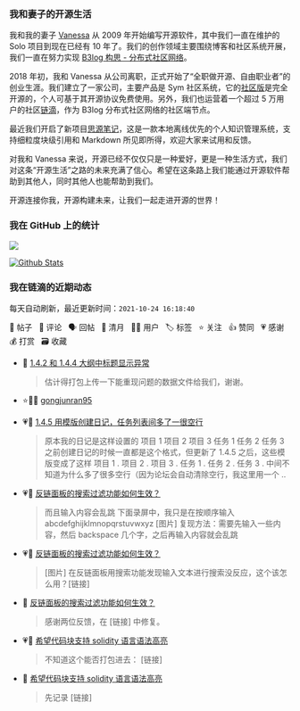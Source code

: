 ### 我和妻子的开源生活

我和我的妻子 [Vanessa](https://github.com/Vanessa219) 从 2009 年开始编写开源软件，其中我们一直在维护的 Solo 项目到现在已经有 10 年了。我们的创作领域主要围绕博客和社区系统开展，我们一直在努力实现 [B3log 构思 - 分布式社区网络](https://ld246.com/article/1546941897596)。

2018 年初，我和 Vanessa 从公司离职，正式开始了“全职做开源、自由职业者”的创业生涯。我们建立了一家公司，主要产品是 Sym 社区系统，它的[社区版](https://github.com/88250/symphony)是完全开源的，个人可基于其开源协议免费使用。另外，我们也运营着一个超过 5 万用户的社区[链滴](https://ld246.com)，作为 B3log 分布式社区网络的社区端节点。

最近我们开启了新项目[思源笔记](https://github.com/siyuan-note/siyuan)，这是一款本地离线优先的个人知识管理系统，支持细粒度块级引用和 Markdown 所见即所得，欢迎大家来试用和反馈。

对我和 Vanessa 来说，开源已经不仅仅只是一种爱好，更是一种生活方式，我们对这条“开源生活”之路的未来充满了信心。希望在这条路上我们能通过开源软件帮助到其他人，同时其他人也能帮助到我们。

开源连接你我，开源构建未来，让我们一起走进开源的世界！

### 我在 GitHub 上的统计

<a title="Hits" target="_blank" href="https://github.com/88250/88250"><img src="https://hits.b3log.org/88250/88250.svg"></a>

[![Github Stats](https://github-readme-stats.vercel.app/api?username=88250&theme=tokyonight&show_icons=true)](https://github.com/88250)

<!--events start -->

### 我在链滴的近期动态

每天自动刷新，最近更新时间：`2021-10-24 16:18:40`

📝 帖子 &nbsp; 💬 评论 &nbsp; 🗣 回帖 &nbsp; 🌙 清月 &nbsp; 👨‍💻 用户 &nbsp; 🏷️ 标签 &nbsp; ⭐️ 关注 &nbsp; 👍 赞同 &nbsp; 💗 感谢 &nbsp; 💰 打赏 &nbsp; 🗃 收藏

* 💬 [1.4.2 和 1.4.4 大纲中标题显示异常](https://ld246.com/article/1634896976336/comment/1635059117569#comments)

  > 估计得打包上传一下能重现问题的数据文件给我们，谢谢。
* ⭐️👨‍💻 [gongjunran95](https://ld246.com/member/gongjunran95)

  > 
* 💗📝 [1.4.5 用模版创建日记，任务列表间多了一很空行](https://ld246.com/article/1635004500209)

  > 原本我的日记是这样设置的 项目 1 项目 2 项目 3 任务 1 任务 2 任务 3 之前创建日记的时候一直都是这个格式，但更新了 1.4.5 之后，这些模版变成了这样 项目 1 . 项目 2 . 项目 3 . 任务 1 . 任务 2 . 任务 3 . 中间不知道为什么多了很多空行（因为论坛会自动清除空行，我这里用一个 ..
* 💗💬 [反链面板的搜索过滤功能如何生效？](https://ld246.com/article/1635007431749/comment/1635007954122#comments)

  > 而且输入内容会乱跳 下面录屏中，我只是在按顺序输入 abcdefghijklmnopqrstuvwxyz [图片] 复现方法：需要先输入一些内容，然后 backspace 几个字，之后再输入内容就会乱跳
* 💗📝 [反链面板的搜索过滤功能如何生效？](https://ld246.com/article/1635007431749)

  > [图片] 在反链面板用搜索功能发现输入文本进行搜索没反应，这个该怎么用？[链接]
* 💬 [反链面板的搜索过滤功能如何生效？](https://ld246.com/article/1635007431749/comment/1635040110340#comments)

  > 感谢两位反馈，在 [链接] 中修复。
* 💗💬 [希望代码块支持 solidity 语言语法高亮](https://ld246.com/article/1635003927522/comment/1635006246898#comments)

  > 不知道这个能否打包进去： [链接]
* 💬 [希望代码块支持 solidity 语言语法高亮](https://ld246.com/article/1635003927522/comment/1635007069593#comments)

  > 先记录 [链接]


<!--events end -->

